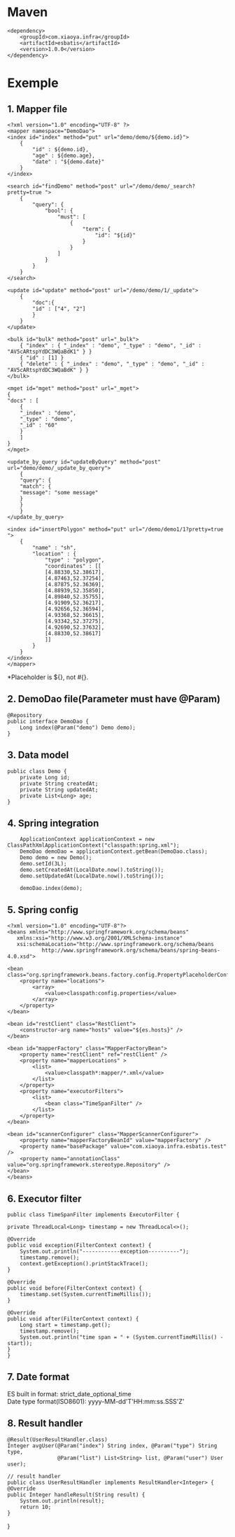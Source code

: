 # Maven

    <dependency>
        <groupId>com.xiaoya.infra</groupId>
        <artifactId>esbatis</artifactId>
        <version>1.0.0</version>
    </dependency>

# Exemple

## 1. Mapper file
    <?xml version="1.0" encoding="UTF-8" ?>
    <mapper namespace="DemoDao">
    <index id="index" method="put" url="demo/demo/${demo.id}">
        {
            "id" : ${demo.id},
            "age" : ${demo.age},
            "date" : "${demo.date}"
        }
    </index>

    <search id="findDemo" method="post" url="/demo/demo/_search?pretty=true ">
        {
            "query": {
                "bool": {
                    "must": [
                        {
                            "term": {
                                "id": "${id}"
                            }
                        }
                    ]
                }
            }
        }
    </search>

    <update id="update" method="post" url="/demo/demo/1/_update">
        {
            "doc":{
            "id" : ["4", "2"]
            }
        }
    </update>

    <bulk id="bulk" method="post" url="_bulk">
        { "index" : { "_index" : "demo", "_type" : "demo", "_id" : "AV5cARtspYdDC3WQaBdK1" } }
        { "id" : [1] }
        { "delete" : { "_index" : "demo", "_type" : "demo", "_id" : "AV5cARtspYdDC3WQaBdK" } }
    </bulk>

    <mget id="mget" method="post" url="_mget">
    {
    "docs" : [
        {
        "_index" : "demo",
        "_type" : "demo",
        "_id" : "60"
        }
        ]
    }
    </mget>

    <update_by_query id="updateByQuery" method="post" url="demo/demo/_update_by_query">
        {
        "query": {
        "match": {
        "message": "some message"
        }
        }
        }
    </update_by_query>

    <index id="insertPolygon" method="put" url="/demo/demo1/1?pretty=true ">
        {
            "name" : "sh",
            "location" : {
                "type" : "polygon",
                "coordinates" : [[
                [4.88330,52.38617],
                [4.87463,52.37254],
                [4.87875,52.36369],
                [4.88939,52.35850],
                [4.89840,52.35755],
                [4.91909,52.36217],
                [4.92656,52.36594],
                [4.93368,52.36615],
                [4.93342,52.37275],
                [4.92690,52.37632],
                [4.88330,52.38617]
                ]]
            }
        }
    </index>
    </mapper>
*Placeholder is ${}, not #{}.

## 2. DemoDao file(Parameter must have @Param)
    @Repository
    public interface DemoDao {
        Long index(@Param("demo") Demo demo);
    }

## 3. Data model
    public class Demo {
        private Long id;
        private String createdAt;
        private String updatedAt;
        private List<Long> age;
    }

## 4. Spring integration
        ApplicationContext applicationContext = new ClassPathXmlApplicationContext("classpath:spring.xml");
        DemoDao demoDao = applicationContext.getBean(DemoDao.class);
        Demo demo = new Demo();
        demo.setId(3L);
        demo.setCreatedAt(LocalDate.now().toString());
        demo.setUpdatedAt(LocalDate.now().toString());

        demoDao.index(demo);
        
## 5. Spring config
    <?xml version="1.0" encoding="UTF-8"?>
    <beans xmlns="http://www.springframework.org/schema/beans"
       xmlns:xsi="http://www.w3.org/2001/XMLSchema-instance"
       xsi:schemaLocation="http://www.springframework.org/schema/beans
               http://www.springframework.org/schema/beans/spring-beans-4.0.xsd">

    <bean class="org.springframework.beans.factory.config.PropertyPlaceholderConfigurer">
        <property name="locations">
            <array>
                <value>classpath:config.properties</value>
            </array>
        </property>
    </bean>

    <bean id="restClient" class="RestClient">
        <constructor-arg name="hosts" value="${es.hosts}" />
    </bean>

    <bean id="mapperFactory" class="MapperFactoryBean">
        <property name="restClient" ref="restClient" />
        <property name="mapperLocations" >
            <list>
                <value>classpath*:mapper/*.xml</value>
            </list>
        </property>
        <property name="executorFilters">
            <list>
                <bean class="TimeSpanFilter" />
            </list>
        </property>
    </bean>

    <bean id="scannerConfigurer" class="MapperScannerConfigurer">
        <property name="mapperFactoryBeanId" value="mapperFactory" />
        <property name="basePackage" value="com.xiaoya.infra.esbatis.test" />
        <property name="annotationClass" value="org.springframework.stereotype.Repository" />
    </bean>
    </beans>

## 6. Executor filter
    public class TimeSpanFilter implements ExecutorFilter {

    private ThreadLocal<Long> timestamp = new ThreadLocal<>();

    @Override
    public void exception(FilterContext context) {
        System.out.println("------------exception----------");
        timestamp.remove();
        context.getException().printStackTrace();
    }

    @Override
    public void before(FilterContext context) {
        timestamp.set(System.currentTimeMillis());
    }

    @Override
    public void after(FilterContext context) {
        Long start = timestamp.get();
        timestamp.remove();
        System.out.println("time span = " + (System.currentTimeMillis() - start));
    }
    }


## 7. Date format
ES built in format: strict_date_optional_time<br>
Date type format(ISO8601): yyyy-MM-dd'T'HH:mm:ss.SSS'Z'

## 8. Result handler
    @Result(UserResultHandler.class)
    Integer avgUser(@Param("index") String index, @Param("type") String type,
                    @Param("list") List<String> list, @Param("user") User user);
    
    // result handler
    public class UserResultHandler implements ResultHandler<Integer> {
    @Override
    public Integer handleResult(String result) {
        System.out.println(result);
        return 10;
    }
}
